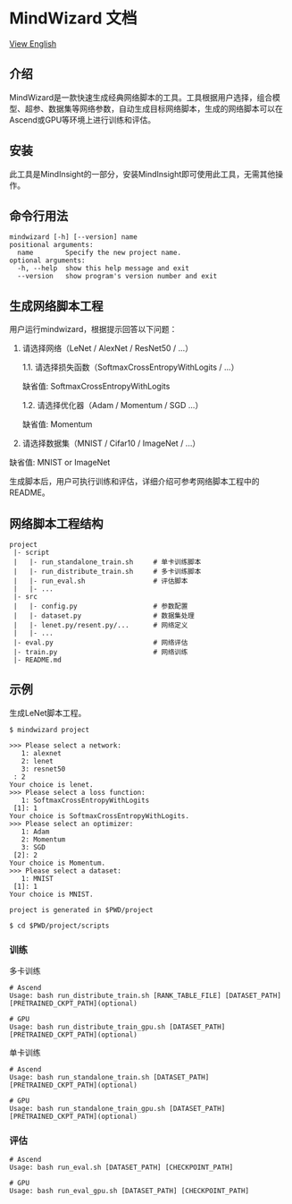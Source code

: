 # MindWizard 文档

[View English](./README.md)

## 介绍

MindWizard是一款快速生成经典网络脚本的工具。工具根据用户选择，组合模型、超参、数据集等网络参数，自动生成目标网络脚本，生成的网络脚本可以在Ascend或GPU等环境上进行训练和评估。

## 安装

此工具是MindInsight的一部分，安装MindInsight即可使用此工具，无需其他操作。

## 命令行用法

```buildoutcfg
mindwizard [-h] [--version] name
positional arguments:
  name        Specify the new project name.
optional arguments:
  -h, --help  show this help message and exit
  --version   show program's version number and exit
```

## 生成网络脚本工程

用户运行mindwizard，根据提示回答以下问题：

1. 请选择网络（LeNet / AlexNet / ResNet50 / ...）

    1.1. 请选择损失函数（SoftmaxCrossEntropyWithLogits / ...）
    
    缺省值: SoftmaxCrossEntropyWithLogits
    
    1.2. 请选择优化器（Adam / Momentum / SGD ...）
    
    缺省值: Momentum

2. 请选择数据集（MNIST / Cifar10 / ImageNet / ...）

缺省值: MNIST or ImageNet

生成脚本后，用户可执行训练和评估，详细介绍可参考网络脚本工程中的README。

## 网络脚本工程结构

```shell
project
 |- script
 |   |- run_standalone_train.sh     # 单卡训练脚本
 |   |- run_distribute_train.sh     # 多卡训练脚本
 |   |- run_eval.sh                 # 评估脚本
 |   |- ...
 |- src
 |   |- config.py                   # 参数配置
 |   |- dataset.py                  # 数据集处理
 |   |- lenet.py/resent.py/...      # 网络定义
 |   |- ...
 |- eval.py                         # 网络评估
 |- train.py                        # 网络训练
 |- README.md
```

## 示例

生成LeNet脚本工程。

```buildoutcfg
$ mindwizard project

>>> Please select a network:
   1: alexnet
   2: lenet
   3: resnet50
 : 2
Your choice is lenet.
>>> Please select a loss function:
   1: SoftmaxCrossEntropyWithLogits
 [1]: 1
Your choice is SoftmaxCrossEntropyWithLogits.
>>> Please select an optimizer:
   1: Adam
   2: Momentum
   3: SGD
 [2]: 2
Your choice is Momentum.
>>> Please select a dataset:
   1: MNIST
 [1]: 1
Your choice is MNIST.

project is generated in $PWD/project

$ cd $PWD/project/scripts
```

### 训练

多卡训练

```
# Ascend
Usage: bash run_distribute_train.sh [RANK_TABLE_FILE] [DATASET_PATH] [PRETRAINED_CKPT_PATH](optional)

# GPU
Usage: bash run_distribute_train_gpu.sh [DATASET_PATH] [PRETRAINED_CKPT_PATH](optional)
```

单卡训练

```
# Ascend
Usage: bash run_standalone_train.sh [DATASET_PATH] [PRETRAINED_CKPT_PATH](optional)

# GPU 
Usage: bash run_standalone_train_gpu.sh [DATASET_PATH] [PRETRAINED_CKPT_PATH](optional)
```

### 评估

```
# Ascend
Usage: bash run_eval.sh [DATASET_PATH] [CHECKPOINT_PATH]

# GPU
Usage: bash run_eval_gpu.sh [DATASET_PATH] [CHECKPOINT_PATH]
```
